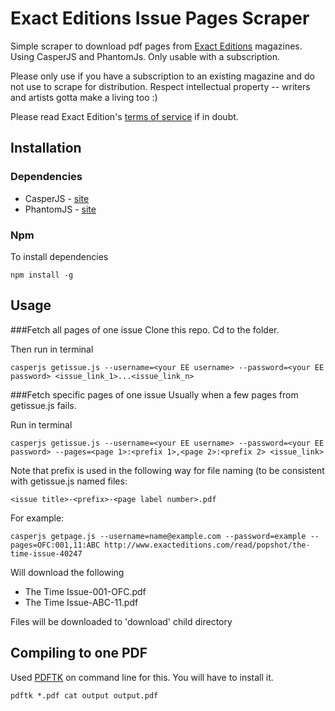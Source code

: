 # Exact Editions Issue Pages Scraper

Simple scraper to download pdf pages from [Exact Editions](https://www.exacteditions.com) magazines. Using CasperJS and PhantomJs. Only usable with a subscription.

Please only use if you have a subscription to an existing magazine and do not use to scrape for distribution. Respect intellectual property -- writers and artists gotta make a living too :)

Please read Exact Edition's [terms of service](https://www.exacteditions.com/help.do?subject=102706) if in doubt.

## Installation
### Dependencies
* CasperJS - [site](http://casperjs.org/)
* PhantomJS - [site](http://phantomjs.org/)

### Npm
To install dependencies
```
npm install -g
```

## Usage
###Fetch all pages of one issue
Clone this repo. Cd to the folder.

Then run in terminal

```
casperjs getissue.js --username=<your EE username> --password=<your EE password> <issue_link_1>...<issue_link_n>

```

###Fetch specific pages of one issue
Usually when a few pages from getissue.js fails.

Run in terminal

```
casperjs getissue.js --username=<your EE username> --password=<your EE password> --pages=<page 1>:<prefix 1>,<page 2>:<prefix 2> <issue_link>

```

Note that prefix is used in the following way for file naming (to be consistent with getissue.js named files:

```
<issue title>-<prefix>-<page label number>.pdf
```

For example:

```
casperjs getpage.js --username=name@example.com --password=example --pages=OFC:001,11:ABC http://www.exacteditions.com/read/popshot/the-time-issue-40247

```

Will download the following
* The Time Issue-001-OFC.pdf
* The Time Issue-ABC-11.pdf

Files will be downloaded to 'download' child directory

## Compiling to one PDF
Used [PDFTK](https://www.pdflabs.com/tools/pdftk-the-pdf-toolkit/) on command line for this. You will have to install it.

```
pdftk *.pdf cat output output.pdf
```

